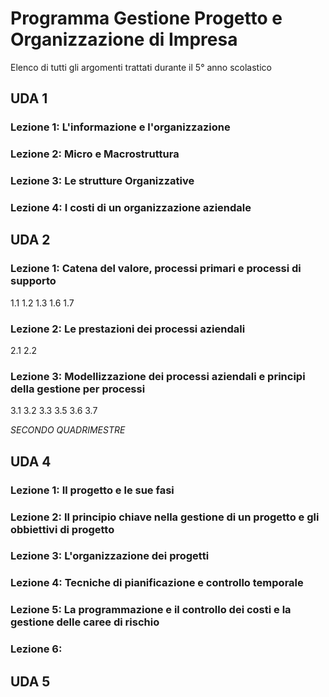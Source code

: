 # Programma Gestione Progetto e Organizzazione di Impresa
Elenco di tutti gli argomenti trattati durante il 5° anno scolastico 


## UDA 1

### Lezione 1: L'informazione e l'organizzazione
### Lezione 2: Micro e Macrostruttura

### Lezione 3: Le strutture Organizzative 

### Lezione 4: I costi di un organizzazione aziendale


## UDA 2
### Lezione 1: Catena del valore, processi primari e processi di supporto
1.1
1.2
1.3
1.6
1.7

### Lezione 2: Le prestazioni dei processi aziendali
2.1
2.2

### Lezione 3: Modellizzazione dei processi aziendali e principi della gestione per processi
3.1
3.2
3.3
3.5
3.6
3.7

*SECONDO QUADRIMESTRE*

## UDA 4

### Lezione 1: Il progetto e le sue fasi
### Lezione 2: Il principio chiave nella gestione di un progetto e gli obbiettivi di progetto
### Lezione 3: L'organizzazione dei progetti
### Lezione 4: Tecniche di pianificazione e controllo temporale
### Lezione 5: La programmazione e il controllo dei costi e la gestione delle caree di rischio
### Lezione 6:

## UDA 5
<!--stackedit_data:
eyJoaXN0b3J5IjpbNTEzMjg1NTY5LC0xMTUzNjU0NTkwLDE3OT
c2Nzg0NDUsMTQzNjQ2ODY4OCw0MTQ3Njg0ODQsLTY5Mjk0NDQ2
MywtMTg4MTUwMzMzMSwtODQzMTMzOTc2LDIxMTUxMjc2MF19
-->